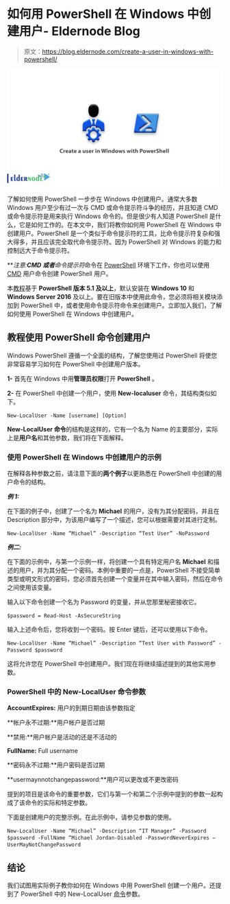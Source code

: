 # 如何用 PowerShell 在 Windows 中创建用户- Eldernode Blog

> 原文：<https://blog.eldernode.com/create-a-user-in-windows-with-powershell/>

![How to Create a user in Windows with PowerShell](img/f9146b6c3c5eeab6b752f02b55c3c807.png)

了解如何使用 PowerShell 一步步在 Windows 中创建用户。通常大多数 Windows 用户至少有过一次与 CMD 或命令提示符斗争的经历，并且知道 CMD 或命令提示符是用来执行 Windows 命令的。但是很少有人知道 PowerShell 是什么，它是如何工作的。在本文中，我们将教你如何用 PowerShell 在 Windows 中创建用户。PowerShell 是一个类似于命令提示符的工具，比命令提示符复杂和强大得多，并且应该完全取代命令提示符。因为 PowerShell 对 Windows 的能力和控制远大于命令提示符。

***注意:***CMD 或者**命令提示符**命令在 [PowerShell](https://blog.eldernode.com/introduction-to-windows-powershell/) 环境下工作，你也可以使用 [CMD](https://en.wikipedia.org/wiki/Cmd.exe) 用户命令创建 PowerShell 用户。

本[教程](https://eldernode.com/category/tutorial/)基于 **PowerShell 版本 5.1 及以上**，默认安装在 **Windows 10** 和 **Windows Server 2016** 及以上。要在旧版本中使用此命令，您必须将相关模块添加到 PowerShell 中，或者使用命令提示符命令来创建用户。立即加入我们，了解如何使用 PowerShell 在 Windows 中创建用户。

## 教程使用 PowerShell 命令创建用户

Windows PowerShell 遵循一个全面的结构，了解您使用过 PowerShell 将使您非常容易学习如何在 PowerShell 中创建用户版本。

**1-** 首先在 Windows 中用**管理员权限**打开 **PowerShell** 。

**2-** 在 PowerShell 中创建一个用户，使用 **New-localuser** 命令，其结构类似如下。

```
New-LocalUser -Name [username] [Option] 
```

**New-LocalUser 命令**的结构是这样的，它有一个名为 Name 的主要部分，实际上是**用户名**和其他参数，我们将在下面解释。

### 使用 PowerShell 在 Windows 中创建用户的示例

在解释各种参数之前，请注意下面的**两个例子**以更熟悉在 PowerShell 中创建的用户命令的结构。

***例 1:***

在下面的例子中，创建了一个名为 **Michael** 的用户，没有为其分配密码，并且在 Description 部分中，为该用户编写了一个描述，您可以根据需要对其进行定制。

```
New-LocalUser -Name “Michael” -Description “Test User” -NoPassword 
```

***例二:***

在下面的示例中，与第一个示例一样，将创建一个具有特定用户名 **Michael** 和描述的用户，并为其分配一个密码。本例中重要的一点是，PowerShell 不接受简单类型或明文形式的密码，您必须首先创建一个变量并在其中输入密码，然后在命令之间使用该变量。

输入以下命令创建一个名为 Password 的变量，并从您那里秘密接收它。

```
$password = Read-Host -AsSecureString 
```

输入上述命令后，您将收到一个密码。按 Enter 键后，还可以使用以下命令。

```
New-LocalUser -Name “Michael” -Description “Test User with Password” -Password $password 
```

这将允许您在 PowerShell 中创建用户。我们现在将继续描述提到的其他实用参数。

### PowerShell 中的 New-LocalUser 命令参数

**AccountExpires:** 用户的到期日期由该参数指定

**帐户永不过期:**用户帐户是否过期

**禁用:**用户帐户是活动的还是不活动的

**FullName:** Full username

**密码永不过期:**用户密码是否过期

**usermaynnotchangepassword:**用户可以更改或不更改密码

提到的项目是该命令的重要参数，它们与第一个和第二个示例中提到的参数一起构成了该命令的实际和特定参数。

下面是创建用户的完整示例。在此示例中，请参见参数的使用。

```
New-LocalUser -Name “Michael” -Description “IT Manager” -Password $password -FullName “Michael Jordan-Disabled -PasswordNeverExpires –UserMayNotChangePassword 
```

## 结论

我们试图用实际例子教你如何在 Windows 中用 PowerShell 创建一个用户。还提到了 PowerShell 中的 New-LocalUser [命令](https://blog.eldernode.com/important-powershell-commands/)参数。